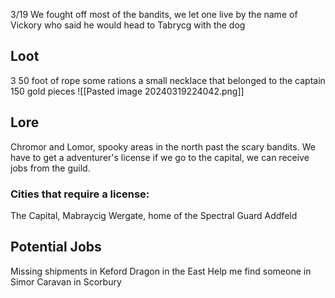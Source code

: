 3/19
We fought off most of the bandits, we let one live by the name of Vickory who said he would head to Tabrycg with the dog 
## Loot
3 50 foot of rope
some rations
a small necklace that belonged to the captain
150 gold pieces
![[Pasted image 20240319224042.png]]

## Lore
Chromor and Lomor, spooky areas in the north past the scary bandits.
We have to get a adventurer's license if we go to the capital, we can receive jobs from the guild.

### Cities that require a license:
The Capital, Mabraycig
Wergate, home of the Spectral Guard
Addfeld
## Potential Jobs
Missing shipments in Keford
Dragon in the East
Help me find someone in Simor
Caravan in Scorbury